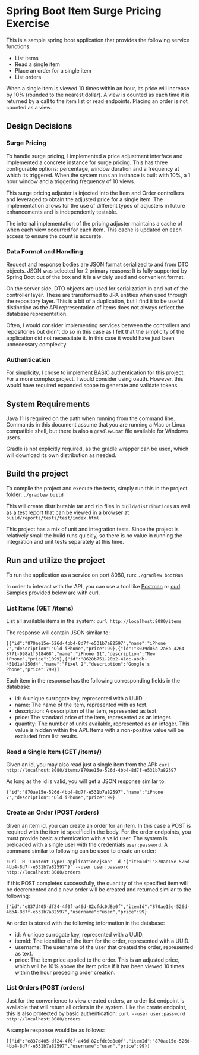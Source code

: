 # Spring Boot Item Surge Pricing Exercise

This is a sample spring boot application that provides the following service functions:
- List items
- Read a single item
- Place an order for a single item
- List orders

When a single item is viewed 10 times within an hour, its price will increase by 10% (rounded to the nearest dollar). A
view is counted as each time it is returned by a call to the item list or read endpoints. Placing an order is not
counted as a view.

## Design Decisions

### Surge Pricing

To handle surge pricing, I implemented a price adjustment interface and implemented a concrete instance for surge
pricing.  This has three configurable options: percentage, window duration and a frequency at which its triggered. When
the system runs an instance is built with 10%, a 1 hour window and a triggering frequency of 10 views.

This surge pricing adjuster is injected into the Item and Order controllers and leveraged to obtain the adjusted price
for a single item.  The implementation allows for the use of different types of adjusters in future enhancements and is
independently testable.

The internal implementation of the pricing adjuster maintains a cache of when each view occurred for each item.  This
cache is updated on each access to ensure the count is accurate.

### Data Format and Handling

Request and response bodies are JSON format serialized to and from DTO objects.  JSON was selected for 2 primary
reasons: It is fully supported by Spring Boot out of the box and it is a widely used and convenient format.

On the server side, DTO objects are used for serialization in and out of the controller layer.  These are transformed
to JPA entities when used through the repository layer.  This is a bit of a duplication, but I find it to be useful
distinction as the API representation of items does not always reflect the database representation.

Often, I would consider implementing services between the controllers and repositories but didn't do so in this case as
I felt that the simplicity of the application did not necessitate it.  In this case it would have just been unnecessary
complexity.

### Authentication

For simplicity, I chose to implement BASIC authentication for this project.  For a more complex project, I would
consider using oauth.  However, this would have required expanded scope to generate and validate tokens.

## System Requirements
Java 11 is required on the path when running from the command line.  Commands in this document assume that you are
running a Mac or Linux compatible shell, but there is also a `gradlew.bat` file available for Windows users.

Gradle is not explicitly required, as the gradle wrapper can be used, which will download its own distribution as
needed.

## Build the project
To compile the project and execute the tests, simply run this in the project folder: `./gradlew build`

This will create distributable tar and zip files in `build/distributions` as well as a test report that can be viewed in
a browser at `build/reports/tests/test/index.html`

This project has a mix of unit and integration tests. Since the project is relatively small the build runs quickly, so
there is no value in running the integration and unit tests separately at this time.

## Run and utilize the project
To run the application as a service on port 8080, run: `./gradlew bootRun`

In order to interact with the API, you can use a tool like [Postman](https://www.getpostman.com/) or
[curl](https://curl.haxx.se/).  Samples provided below are with curl.

### List Items (GET /items)

List all available items in the system: `curl http://localhost:8080/items`

The response will contain JSON similar to:

```[{"id":"870ae15e-526d-4bb4-8d7f-e531b7a82597","name":"iPhone 7","description":"Old iPhone","price":99},{"id":"3039d05a-2a8b-4264-8771-998a1f518468","name":"iPhone 11","description":"New iPhone","price":1099},{"id":"8628b751-20b2-41dc-abdb-451d1a4250d4","name":"Pixel 2","description":"Google's Phone","price":799}]```

Each item in the response has the following corresponding fields in the database:
- id: A unique surrogate key, represented with a UUID.
- name: The name of the item, represented with as text.
- description: A description of the item, represented as text.
- price: The standard price of the item, represented as an integer.
- quantity: The number of units available, represented as an integer.  This value is hidden within the API. Items with
a non-positive value will be excluded from list results.

### Read a Single Item (GET /items/<id>)

Given an id, you may also read just a single item from the API: `curl http://localhost:8080/items/870ae15e-526d-4bb4-8d7f-e531b7a82597`

As long as the id is valid, you will get a JSON response similar to:

```{"id":"870ae15e-526d-4bb4-8d7f-e531b7a82597","name":"iPhone 7","description":"Old iPhone","price":99}```

### Create an Order (POST /orders)

Given an item id, you can create an order for an item.  In this case a POST is required with the item id specified in
the body.  For the order endpoints, you must provide basic authentication with a valid user. The system is preloaded
with a single user with the credentials `user:password`.  A command similar to following can be used to create an order:

```curl -H 'Content-Type: application/json' -d '{"itemId":"870ae15e-526d-4bb4-8d7f-e531b7a82597"}' --user user:password http://localhost:8080/orders```

If this POST completes successfully, the quantity of the specified item will be decremented and a new order will be
created and returned similar to the following:

```{"id":"e837d405-df24-4f0f-a46d-82cfdc0d8e0f","itemId":"870ae15e-526d-4bb4-8d7f-e531b7a82597","username":"user","price":99}```

An order is stored with the following information in the database:
- id: A unique surrogate key, represented with a UUID.
- itemId: The identifier of the item for the order, represented with a UUID.
- username: The username of the user that created the order, represented as text.
- price: The item price applied to the order. This is an adjusted price, which will be 10% above the item price if it
has been viewed 10 times within the hour preceding order creation.

### List Orders (POST /orders)

Just for the convenience to view created orders, an order list endpoint is available that will return all orders in the
system. Like the create endpoint, this is also protected by basic authentication: `curl --user user:password http://localhost:8080/orders`

A sample response would be as follows:

```[{"id":"e837d405-df24-4f0f-a46d-82cfdc0d8e0f","itemId":"870ae15e-526d-4bb4-8d7f-e531b7a82597","username":"user","price":99}]```
